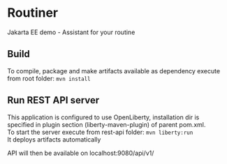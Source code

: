 # Routiner
Jakarta EE demo - Assistant for your routine 
## Build
To compile, package and make artifacts available as dependency execute from root folder:
```mvn install```
## Run REST API server
This application is configured to use OpenLiberty, installation dir is specified in plugin section (liberty-maven-plugin) of parent pom.xml.<br> 
To start the server execute from rest-api folder:
```mvn liberty:run```<br>
It deploys artifacts automatically 

API will then be available on localhost:9080/api/v1/

